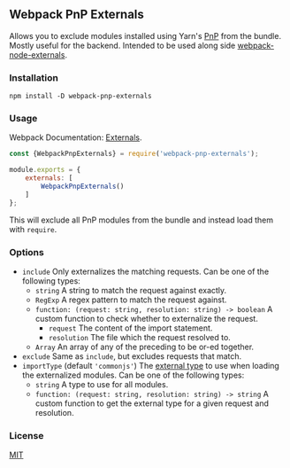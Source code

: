## Webpack PnP Externals
Allows you to exclude modules installed using Yarn's [PnP](https://classic.yarnpkg.com/en/docs/pnp/) from the bundle.
Mostly useful for the backend.
Intended to be used along side [webpack-node-externals](https://github.com/liady/webpack-node-externals).

### Installation
```shell script
npm install -D webpack-pnp-externals
```

### Usage
Webpack Documentation: [Externals](https://webpack.js.org/configuration/externals/).
```js
const {WebpackPnpExternals} = require('webpack-pnp-externals');

module.exports = {
    externals: [
        WebpackPnpExternals()
    ]
};
```
This will exclude all PnP modules from the bundle and instead load them with `require`.

### Options
* `include` Only externalizes the matching requests.
    Can be one of the following types:
    * `string` A string to match the request against exactly.
    * `RegExp` A regex pattern to match the request against.
    * `function: (request: string, resolution: string) -> boolean`
        A custom function to check whether to externalize the request.
        * `request` The content of the import statement.
        * `resolution` The file which the request resolved to. 
    * `Array` An array of any of the preceding to be or-ed together.
* `exclude` Same as `include`, but excludes requests that match.
* `importType` (default `'commonjs'`) 
    The [external type](https://webpack.js.org/configuration/externals/#externalstype) to use when loading the externalized modules.
    Can be one of the following types:
    * `string` A type to use for all modules.
    * `function: (request: string, resolution: string) -> string`
        A custom function to get the external type for a given request and resolution.

### License
[MIT](./LICENSE)
